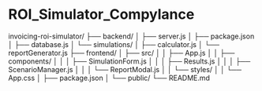 # ROI_Simulator_Compylance

invoicing-roi-simulator/
├── backend/
│   ├── server.js
│   ├── package.json
│   ├── database.js
│   └── simulations/
│       ├── calculator.js
│       └── reportGenerator.js
├── frontend/
│   ├── src/
│   │   ├── App.js
│   │   ├── components/
│   │   │   ├── SimulationForm.js
│   │   │   ├── Results.js
│   │   │   ├── ScenarioManager.js
│   │   │   └── ReportModal.js
│   │   └── styles/
│   │       └── App.css
│   ├── package.json
│   └── public/
└── README.md
